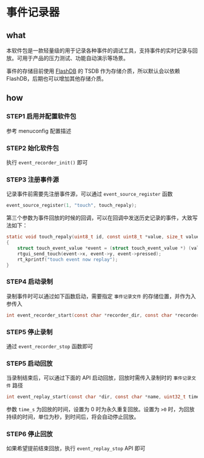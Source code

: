 # 事件记录器


## what

本软件包是一款轻量级的用于记录各种事件的调试工具，支持事件的实时记录与回放。可用于产品的压力测试、功能自动演示等场景。

事件的存储目前使用 [FlashDB](https://packages.rt-thread.org/detail.html?package=FlashDB) 的 TSDB 作为存储介质，所以默认会以依赖 FlashDB，后期也可以增加其他存储介质。

## how

### STEP1 启用并配置软件包

参考 menuconfig 配置描述

### STEP2 始化软件包

执行 `event_recorder_init()` 即可

### STEP3 注册事件源

记录事件前需要先注册事件源，可以通过 `event_source_register` 函数

```C
event_source_register(1, "touch", touch_repaly);
```

第三个参数为事件回放的时候的回调，可以在回调中发送历史记录的事件，大致写法如下：

```C
static void touch_repaly(uint8_t id, const uint8_t *value, size_t value_len)
{
    struct touch_event_value *event = (struct touch_event_value *) (value);
    rtgui_send_touch(event->x, event->y, event->pressed);
    rt_kprintf("touch event now replay");
}
```

### STEP4 启动录制

录制事件时可以通过如下函数启动，需要指定 `事件记录文件` 的存储位置，并作为入参传入

```c
int event_recorder_start(const char *recorder_dir, const char *recorder_name);
```

### STEP5 停止录制

通过 `event_recorder_stop` 函数即可

### STEP5 启动回放

当录制结束后，可以通过下面的 API 启动回放，回放时需传入录制时的 `事件记录文件` 路径

```C
int event_replay_start(const char *dir, const char *name, uint32_t time_s);
```

参数 `time_s` 为回放的时间，设置为 0 时为永久重复回放。设置为 `>0` 时，为回放持续的时间，单位为秒，到时间后，将会自动停止回放。

### STEP6 停止回放

如果希望提前结束回放，执行 `event_replay_stop` API 即可